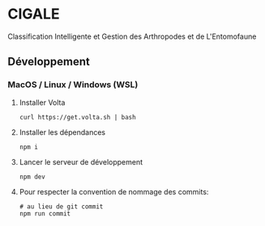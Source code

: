 # CIGALE

Classification Intelligente et Gestion des Arthropodes et de L'Entomofaune

## Développement

### MacOS / Linux / Windows (WSL)

1. Installer Volta
   ```
   curl https://get.volta.sh | bash
   ```

2. Installer les dépendances
    ```
    npm i
    ```

3. Lancer le serveur de développement
    ```
    npm dev
    ```

4. Pour respecter la convention de nommage des commits: 
    ```
    # au lieu de git commit
    npm run commit
    ```
